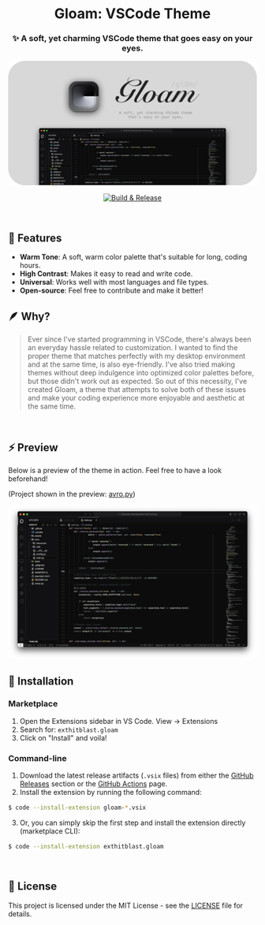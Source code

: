 <div align="center">

# Gloam: VSCode Theme
### ✨ A soft, yet charming VSCode theme that goes easy on your eyes.

<img src="assets/banner.png" style="width: 800px; height: auto;">

<br>

[![Build & Release](https://github.com/hitblast/Gloam/actions/workflows/build.yml/badge.svg)](https://github.com/hitblast/Gloam/actions/workflows/build.yml)

<br>

</div>

## 🌟 Features

- **Warm Tone**: A soft, warm color palette that's suitable for long, coding hours.
- **High Contrast**: Makes it easy to read and write code.
- **Universal**: Works well with most languages and file types.
- **Open-source**: Feel free to contribute and make it better!

## 🪶 Why?

> Ever since I've started programming in VSCode, there's always been an everyday hassle related to customization. I wanted to find the proper theme that matches perfectly with my desktop environment and at the same time, is also eye-friendly. I've also tried making themes without deep indulgence into optimized color palettes before, but those didn't work out as expected. So out of this necessity, I've created Gloam, a theme that attempts to solve both of these issues and make your coding experience more enjoyable and aesthetic at the same time.

<br>

## ⚡ Preview

Below is a preview of the theme in action. Feel free to have a look beforehand!

(Project shown in the preview: [avro.py](https://github.com/hitblast/avro.py))

<img src="assets/preview.png">

## 🔨 Installation

### Marketplace
1. Open the Extensions sidebar in VS Code. View → Extensions
2. Search for: `exthitblast.gloam`
3. Click on "Install" and voila!

### Command-line
1. Download the latest release artifacts (`.vsix` files) from either the [GitHub Releases](https://github.com/hitblast/Gloam/releases) section or the [GitHub Actions](https://github.com/hitblast/Gloam/actions) page.
2. Install the extension by running the following command:
```bash
$ code --install-extension gloam-*.vsix
```
3. Or, you can simply skip the first step and install the extension directly (marketplace CLI):
```bash
$ code --install-extension exthitblast.gloam
```

<br>

## 🔖 License

This project is licensed under the MIT License - see the [LICENSE](LICENSE) file for details.